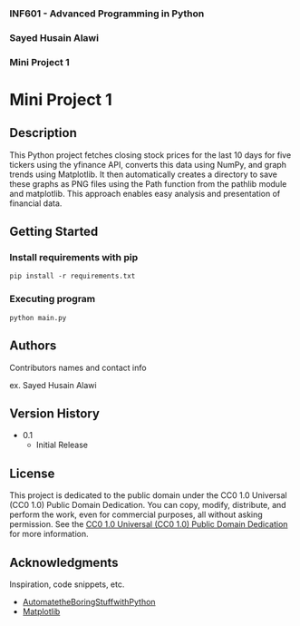 ### INF601 - Advanced Programming in Python
### Sayed Husain Alawi
### Mini Project 1


# Mini Project 1

## Description

This Python project fetches closing stock prices for the last 10 days for five tickers using the yfinance API, converts this data using NumPy, and graph trends using Matplotlib. It then automatically creates a directory to save these graphs as PNG files using the Path function from the pathlib module and matplotlib. This approach enables easy analysis and presentation of financial data.

## Getting Started

### Install requirements with pip

```
pip install -r requirements.txt
```

### Executing program

```
python main.py
```

## Authors

Contributors names and contact info

ex. Sayed Husain Alawi

## Version History

* 0.1
    * Initial Release

## License

This project is dedicated to the public domain under the CC0 1.0 Universal (CC0 1.0) Public Domain Dedication. You can copy, modify, distribute, and perform the work, even for commercial purposes, all without asking permission. See the [CC0 1.0 Universal (CC0 1.0) Public Domain Dedication](https://creativecommons.org/publicdomain/zero/1.0/) for more information.

## Acknowledgments

Inspiration, code snippets, etc.
* [AutomatetheBoringStuffwithPython](https://automatetheboringstuff.com/)
* [Matplotlib](https://matplotlib.org/stable/tutorials/pyplot.html)